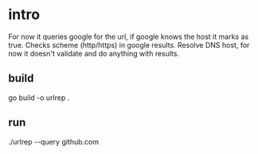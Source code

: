 # intro

For now it queries google for the url, if google knows the host it marks as true.
Checks scheme (http/https) in google results.
Resolve DNS host, for now it doesn't validate and do anything with results.

## build
go build -o urlrep .

## run
./urlrep --query github.com
